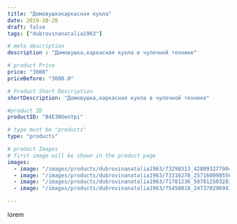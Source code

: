 ```yaml
---
title: "Домовушкакаркасная кукла"
date: 2019-10-26
draft: false
tags: ["dubrovinanatalia1963"]

# meta description
description : "Домовушка,каркасная кукла в чулочной технике"

# product Price
price: "3000"
priceBefore: "3600.0"

# Product Short Description
shortDescription: "Домовушка,каркасная кукла в чулочной технике"

#product ID
productID: "B4E3NOenYpi"

# type must be "products"
type: "products"

# product Images
# first image will be shown in the product page
images:
  - image: "/images/products/dubrovinanatalia1963/73298313_428093277904849_7755660583014214201_n.jpg"
  - image: "/images/products/dubrovinanatalia1963/73316278_257160098556121_512096894097482618_n.jpg"
  - image: "/images/products/dubrovinanatalia1963/71781236_507812503283653_1678663536176848038_n.jpg"
  - image: "/images/products/dubrovinanatalia1963/75458018_2473702969415614_4411104976201735730_n.jpg"

---
```

lorem
